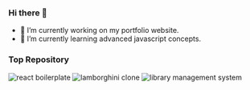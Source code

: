 ### Hi there 👋

- 🔭 I’m currently working on my portfolio website.
- 🌱 I’m currently learning advanced javascript concepts.

### Top Repository

<img src="https://github-readme-stats.vercel.app/api/pin/?username=vinothwino&repo=react-boilerplate&theme=buefy" alt="react boilerplate"/>
<img src="https://github-readme-stats.vercel.app/api/pin/?username=vinothwino&repo=lamborghini-clone&theme=buefy" alt="lamborghini clone"/>
<img src="https://github-readme-stats.vercel.app/api/pin/?username=vinothwino&repo=library-management-system&theme=buefy" alt="library management system"/>


